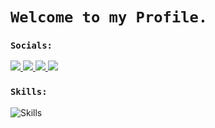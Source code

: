 # `Welcome to my Profile.`
### `Socials:`
<a href="Instagram.com/amitxxparmar">
  <img src="https://skillicons.dev/icons?i=instagram&perline=1 alt="Social Accounts" />
</a>

<a href="Instagram.com/amitxxparmar">
  <img src="https://skillicons.dev/icons?i=fb&perline=1 alt="Social Accounts" />
</a>
                                                                                     
                                                                                     
<a href="Instagram.com/amitxxparmar">
  <img src="https://skillicons.dev/icons?i=gmail&perline=1 alt="Social Accounts" />
</a>
     
<a href="">
  <img src="https://skillicons.dev/icons?i=gmail&perline=1 alt="Social Accounts" />
</a>
                                                                                
                                                                                
                                                                                     
                                                                                     
                                                                                     
### `Skills:`

<p align="left"><img src="https://skillicons.dev/icons?i=js,mongodb,express,react,nodejs,redux,materialui,netlify,nextjs,css,linux,git,github,docker,ts&perline=16" alt="Skills" /> 
